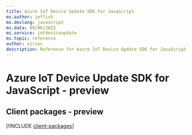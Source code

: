 ```yaml
---
title: Azure IoT Device Update SDK for JavaScript
ms.author: jeffish
ms.devlang: javascript
ms.data: 09/06/2022
ms.service: iotdeviceupdate
ms.topic: reference
author: xirzec
description: Reference for Azure IoT Device Update SDK for JavaScript
---
```

# Azure IoT Device Update SDK for JavaScript - preview

## Client packages - preview
[!INCLUDE [client-packages](iot-device-update-client-index.md)]